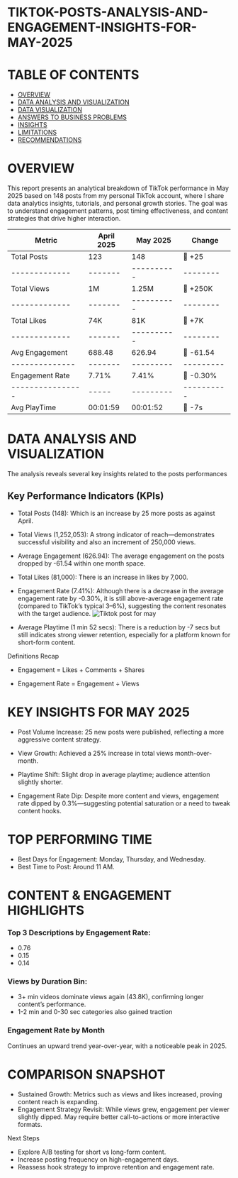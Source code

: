# TIKTOK-POSTS-ANALYSIS-AND-ENGAGEMENT-INSIGHTS-FOR-MAY-2025

# TABLE OF CONTENTS
- [OVERVIEW](#overview)
- [DATA ANALYSIS AND VISUALIZATION](#data-analysis-and-visualization)
- [DATA VISUALIZATION](#data-visualization)
- [ANSWERS TO BUSINESS PROBLEMS](#answers-to-business-problems)
- [INSIGHTS](#insights)
- [LIMITATIONS](#limitations)
- [RECOMMENDATIONS](#recommendations)

# OVERVIEW
This report presents an analytical breakdown of TikTok performance in May 2025 based on 148 posts from my personal TikTok account, where I share data analytics insights, tutorials, and personal growth stories. The goal was to understand engagement patterns, post timing effectiveness, and content strategies that drive higher interaction.

|Metric | April 2025	| May 2025 | Change|
|-------|-------------|----------|-------|
| Total Posts	| 123	  |  148     | 🔼 +25|
|-------------|-------|----------|--------|
|Total Views	|  1M	  |   1.25M	 |🔼 +250K|
|-------------|-------|----------|--------|
|Total Likes	| 74K	  |    81K	 | 🔼 +7K |
|-------------|-------|----------|--------|
|Avg Engagement| 688.48| 626.94	 |🔽 -61.54|
|--------------|-------|---------|---------|
|Engagement Rate|	7.71%|7.41%	   |🔽 -0.30%|
|----------------|-----|---------|----------|
|Avg PlayTime	  |00:01:59|	00:01:52|	🔽 -7s|
  
# DATA ANALYSIS AND VISUALIZATION
The analysis reveals several key insights related to the posts performances

## Key Performance Indicators (KPIs)
* Total Posts (148): Which is an increase by 25 more posts as against April.

* Total Views (1,252,053):
A strong indicator of reach—demonstrates successful visibility and also an increment of 250,000 views.

* Average Engagement (626.94):
The average engagement on the posts dropped by -61.54 within one month space.

* Total Likes (81,000):
There is an increase in likes by 7,000.

* Engagement Rate (7.41%):
Although there is a decrease in the average engagement rate by -0.30%, it is still above-average engagement rate (compared to TikTok’s typical 3–6%), suggesting the content resonates with the target audience.
![Tiktok post for may](https://github.com/user-attachments/assets/7c39e22c-1e36-4c06-9a87-bb360dd30d2b)

* Average Playtime (1 min 52 secs):
There is a reduction by -7 secs but still indicates strong viewer retention, especially for a platform known for short-form content.

Definitions Recap

* Engagement = Likes + Comments + Shares

* Engagement Rate = Engagement ÷ Views

# KEY INSIGHTS FOR MAY 2025
* Post Volume Increase: 25 new posts were published, reflecting a more aggressive content strategy.

* View Growth: Achieved a 25% increase in total views month-over-month.

* Playtime Shift: Slight drop in average playtime; audience attention slightly shorter.

* Engagement Rate Dip: Despite more content and views, engagement rate dipped by 0.3%—suggesting potential saturation or a need to tweak content hooks.

# TOP PERFORMING TIME
* Best Days for Engagement: Monday, Thursday, and Wednesday.
* Best Time to Post: Around 11 AM.

# CONTENT & ENGAGEMENT HIGHLIGHTS
### Top 3 Descriptions by Engagement Rate:
* 0.76
* 0.15
* 0.14
### Views by Duration Bin:
* 3+ min videos dominate views again (43.8K), confirming longer content’s performance.
* 1-2 min and 0-30 sec categories also gained traction
### Engagement Rate by Month
 Continues an upward trend year-over-year, with a noticeable peak in 2025.

# COMPARISON SNAPSHOT
* Sustained Growth: Metrics such as views and likes increased, proving content reach is expanding.
* Engagement Strategy Revisit: While views grew, engagement per viewer slightly dipped. May require better call-to-actions or more interactive formats.
  
Next Steps
* Explore A/B testing for short vs long-form content.
* Increase posting frequency on high-engagement days.
* Reassess hook strategy to improve retention and engagement rate.
